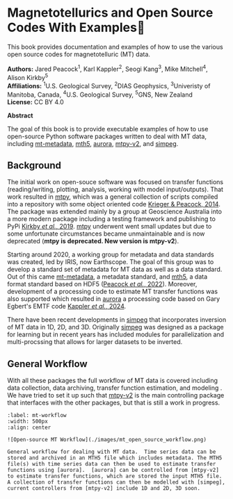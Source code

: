 # Magnetotellurics and Open Source Codes With Examples🧙

This book provides documentation and examples of how to use the various open source codes for magnetotelluric (MT) data.

**Authors:** Jared Peacock<sup>1</sup>, Karl Kappler<sup>2</sup>, Seogi Kang<sup>3</sup>, Mike Mitchell<sup>4</sup>, Alison Kirkby<sup>5</sup> \
**Affiliations:** <sup>1</sup>U.S. Geological Survey, <sup>2</sup>DIAS Geophysics, <sup>3</sup>Univeristy of Manitoba, Canada, <sup>4</sup>U.S. Geological Survey, <sup>5</sup>GNS, New Zealand\
**License:** CC BY 4.0

**Abstract**

The goal of this book is to provide executable examples of how to use open-source Python software packages written to deal with MT data, including [mt-metadata], [mth5], [aurora], [mtpy-v2], and [simpeg].

## Background

The initial work on open-souce software was focused on transfer functions (reading/writing, plotting, analysis, working with model input/outputs).  That work resulted in [mtpy], which was a general collection of scripts compiled into a repository with some object oriented code [Krieger \& Peacock, 2014](https://doi.org/10.1016/j.cageo.2014.07.013).  The package was extended mainly by a group at Geoscience Australia into a more modern package including a testing framework and publishing to PyPi [Kirkby _et al._, 2019](https://doi.org/10.21105/joss.01358).  [mtpy] underwent went small updates but due to some unfortunate circumstances became unmaintainable and is now deprecated (**mtpy is deprecated. New version is mtpy-v2**).

Starting around 2020, a working group for metadata and data standards was created, led by IRIS, now Earthscope.  The goal of this group was to develop a standard set of metadata for MT data as well as a data standard.  Out of this came [mt-metadata], a metadata standard, and [mth5], a data format standard based on HDF5 ([Peacock _et al._, 2022](https://doi.org/10.1016/j.cageo.2022.105102)).  Moreover, development of a processing code to estimate MT transfer functions was also supported which resulted in [aurora] a processing code based on Gary Egbert's EMTF code [Kappler _et al._, 2024](https://doi.org/10.21105/joss.06832). 

There have been recent developments in [simpeg] that incorporates inversion of MT data in 1D, 2D, and 3D.  Originally [simpeg] was designed as a package for learning but in recent years has included modules for parallelization and multi-procssing that allows for larger datasets to be inverted.  

## General Workflow
With all these packages the full workflow of MT data is covered including data collection, data archiving, transfer function estimation, and modeling [](#mt-workflow).  We have tried to set it up such that [mtpy-v2] is the main controlling package that interfaces with the other packages, but that is still a work in progress.  

```{figure} 
:label: mt-workflow
:width: 500px
:align: center

![Open-source MT Workflow](./images/mt_open_source_workflow.png)

General workflow for dealing with MT data.  Time series data can be stored and archived in an MTH5 file which includes metadata. The MTH5 file(s) with time series data can then be used to estimate transfer functions using [aurora].  [aurora] can be controlled from [mtpy-v2] to estimate transfer functions, which are stored the input MTH5 file.  A collection of transfer functions can then be modelled with [simpeg], current controllers from [mtpy-v2] include 1D and 2D, 3D soon.   

```




[2i2c]: https://2i2c.org/
[curvenote]: https://curvenote.com
[docutils]: https://docutils.sourceforge.io/
[executablebooks]: https://executablebooks.org/
[jupyterbook]: https://jupyterbook.org/
[jupyterlab-myst]: https://github.com/jupyter-book/jupyterlab-myst
[sphinx]: https://www.sphinx-doc.org/
[mt-metadata]: https://github.com/kujaku11/mt_metadata
[mth5]: https://github.com/kujaku11/mth5
[mtpy]: https://github.com/MTgeophysics/mtpy
[mtpy-v2]: https://github.com/MTgeophysics/mtpy-v2
[aurora]: https://github.com/simpeg/aurora
[simpeg]: https://github.com/simpeg/simpeg 
